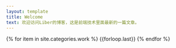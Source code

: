 ```yaml
---
layout: template
title: Welcome
text: 欢迎访问Liber的博客，这是前端技术里面最新的一篇文章。
---
```


{% for item in site.categories.work %}
  {{forloop.last}}
{% endfor %}



